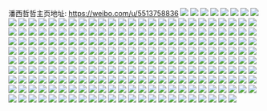 潘西哲哲主页地址: https://weibo.com/u/5513758836 
![](https://wx4.sinaimg.cn/mw2000/00619ay8ly1h96k1r7pynj31xz28dx6p.jpg) 
![](https://wx4.sinaimg.cn/mw2000/00619ay8ly1h96k1q28rzj31n0277hdu.jpg) 
![](https://wx4.sinaimg.cn/mw2000/00619ay8ly1h95knn802dj30t30pln6v.jpg) 
![](https://wx4.sinaimg.cn/mw2000/00619ay8ly1h95knltp2tj311b1iadtt.jpg) 
![](https://wx4.sinaimg.cn/mw2000/00619ay8ly1h95knkjmcjj315o1jinbl.jpg) 
![](https://wx4.sinaimg.cn/mw2000/00619ay8ly1h95knjksjbj314q1iy4kl.jpg) 
![](https://wx4.sinaimg.cn/mw2000/00619ay8ly1h95knlckyxj30zl1dn4ec.jpg) 
![](https://wx4.sinaimg.cn/mw2000/00619ay8ly1h92kej7jurj321x2f4e82.jpg) 
![](https://wx4.sinaimg.cn/mw2000/00619ay8ly1h92kelgi1fj32802yohdv.jpg) 
![](https://wx4.sinaimg.cn/mw2000/00619ay8ly1h92kf0x02kj32802you0y.jpg) 
![](https://wx4.sinaimg.cn/mw2000/00619ay8ly1h92kexud5yj30n01ds4hv.jpg) 
![](https://wx4.sinaimg.cn/mw2000/00619ay8gy1h83y33u6huj326d26dnp1.jpg) 
![](https://wx4.sinaimg.cn/mw2000/00619ay8gy1h83y37zo0vj32c02c0kjm.jpg) 
![](https://wx4.sinaimg.cn/mw2000/00619ay8gy1h7l6huoggyj30rk0rrtax.jpg) 
![](https://wx4.sinaimg.cn/mw2000/00619ay8gy1h7jvdvbwpzj30nj0prthg.jpg) 
![](https://wx4.sinaimg.cn/mw2000/00619ay8gy1h7ddvuyhmyj32c0359hdt.jpg) 
![](https://wx4.sinaimg.cn/mw2000/00619ay8gy1h7j6t7v0iaj31wt29x1h7.jpg) 
![](https://wx4.sinaimg.cn/mw2000/00619ay8gy1h7j6tpn2tjj32a52c7b2a.jpg) 
![](https://wx4.sinaimg.cn/mw2000/00619ay8gy1h7j6tmlc7pj32c02c0hdu.jpg) 
![](https://wx4.sinaimg.cn/mw2000/00619ay8gy1h79i1hk5e8j31xp2o21ky.jpg) 
![](https://wx4.sinaimg.cn/mw2000/00619ay8gy1h6skp6mi5hj32c02mv7wi.jpg) 
![](https://wx4.sinaimg.cn/mw2000/00619ay8gy1h6skp3z5djj324f2fpkjl.jpg) 
![](https://wx4.sinaimg.cn/mw2000/00619ay8gy1h6skpb95gnj319z1dah7j.jpg) 
![](https://wx4.sinaimg.cn/mw2000/00619ay8gy1h6x8v3zhudj30tu0tuwlo.jpg) 
![](https://wx4.sinaimg.cn/mw2000/00619ay8gy1h77n4qszfkj323y2ajqv5.jpg) 
![](https://wx4.sinaimg.cn/mw2000/00619ay8gy1h77n4oh9oyj32c0340qv6.jpg) 
![](https://wx4.sinaimg.cn/mw2000/00619ay8gy1h77n4uxjuej31ie21fkjm.jpg) 
![](https://wx4.sinaimg.cn/mw2000/00619ay8gy1h77n4x1hetj32c02mv7wi.jpg) 
![](https://wx4.sinaimg.cn/mw2000/00619ay8gy1h6eiphmdpnj32c03407f6.jpg) 
![](https://wx4.sinaimg.cn/mw2000/00619ay8gy1h6eino6l1oj313u0tu0vb.jpg) 
![](https://wx4.sinaimg.cn/mw2000/00619ay8gy1h6eio07rppj30tu13ute4.jpg) 
![](https://wx4.sinaimg.cn/mw2000/00619ay8gy1h6eiotnztqj31sc2ds0xf.jpg) 
![](https://wx4.sinaimg.cn/mw2000/00619ay8gy1h6eipullbtj32c02k8b29.jpg) 
![](https://wx4.sinaimg.cn/mw2000/00619ay8ly1h61wscwka1j320n2donas.jpg) 
![](https://wx4.sinaimg.cn/mw2000/00619ay8ly1h61wv6r2npj30u01hcjux.jpg) 
![](https://wx4.sinaimg.cn/mw2000/00619ay8ly1h5zmutu3ygj32c0340e82.jpg) 
![](https://wx4.sinaimg.cn/mw2000/00619ay8ly1h5zmv093pfj32862jvqv5.jpg) 
![](https://wx4.sinaimg.cn/mw2000/00619ay8ly1h5zmuwefy7j30n01dsqgy.jpg) 
![](https://wx4.sinaimg.cn/mw2000/00619ay8ly1h5zmwut0vxj30so1eytaq.jpg) 
![](https://wx4.sinaimg.cn/mw2000/00619ay8ly1h5yf3xkswoj31401o0n6k.jpg) 
![](https://wx4.sinaimg.cn/mw2000/00619ay8ly1h5yf3vgs6hj32c0340e82.jpg) 
![](https://wx4.sinaimg.cn/mw2000/00619ay8ly1h5yf9vxrwfj33402c0qv6.jpg) 
![](https://wx4.sinaimg.cn/mw2000/00619ay8ly1h5yf3z0jexj31f71lbavs.jpg) 
![](https://wx4.sinaimg.cn/mw2000/00619ay8ly1h5yf3y6xpwj31mu2754qp.jpg) 
![](https://wx4.sinaimg.cn/mw2000/00619ay8ly1h5yf8xvvxoj30n01dsaf5.jpg) 
![](https://wx4.sinaimg.cn/mw2000/00619ay8ly1h5yfaeby69j31400u0dht.jpg) 
![](https://wx4.sinaimg.cn/mw2000/00619ay8ly1h5yf415xrzj30u0140guj.jpg) 
![](https://wx4.sinaimg.cn/mw2000/00619ay8ly1h5uw37o14zj324c2oo1ky.jpg) 
![](https://wx4.sinaimg.cn/mw2000/00619ay8ly1h5uw3b6n1cj30n01dsqmo.jpg) 
![](https://wx4.sinaimg.cn/mw2000/00619ay8ly1h5uw350nfkj32c02atnpd.jpg) 
![](https://wx4.sinaimg.cn/mw2000/00619ay8gy1h5s4ol65v5j32n32c0qv5.jpg) 
![](https://wx4.sinaimg.cn/mw2000/00619ay8gy1h5s4oilx1pj329l2akdtr.jpg) 
![](https://wx4.sinaimg.cn/mw2000/00619ay8gy1h5s4ojkuj8j32c0340h2z.jpg) 
![](https://wx4.sinaimg.cn/mw2000/00619ay8gy1h5s4omlxsnj33402c0e81.jpg) 
![](https://wx4.sinaimg.cn/mw2000/00619ay8ly1h5p8luh1i4j31vl2b5npd.jpg) 
![](https://wx4.sinaimg.cn/mw2000/00619ay8ly1h5p8lto3jbj30vc15s197.jpg) 
![](https://wx4.sinaimg.cn/mw2000/00619ay8ly1h5p8lyv43gj30n01dskjc.jpg) 
![](https://wx4.sinaimg.cn/mw2000/00619ay8ly1h5p8nnfy53j315s0vcn7j.jpg) 
![](https://wx4.sinaimg.cn/mw2000/00619ay8gy1h5kmvqirljj327d2nr4qq.jpg) 
![](https://wx4.sinaimg.cn/mw2000/00619ay8gy1h5kmv7pbxdj30u01hcdpv.jpg) 
![](https://wx4.sinaimg.cn/mw2000/00619ay8gy1h5kmv78ikoj31hc0u0ao1.jpg) 
![](https://wx4.sinaimg.cn/mw2000/00619ay8ly1h5k8q99flqj329o31gkjl.jpg) 
![](https://wx4.sinaimg.cn/mw2000/00619ay8gy1h5jdur9xb7j31ov1my1kx.jpg) 
![](https://wx4.sinaimg.cn/mw2000/00619ay8gy1h5jdustjpcj32c035dhdu.jpg) 
![](https://wx4.sinaimg.cn/mw2000/00619ay8gy1h5jduvxnlhj322g2xae81.jpg) 
![](https://wx4.sinaimg.cn/mw2000/00619ay8gy1h5jdux28pbj324n2ihnpd.jpg) 
![](https://wx4.sinaimg.cn/mw2000/00619ay8gy1h5jduq28eyj31sc248u0x.jpg) 
![](https://wx4.sinaimg.cn/mw2000/00619ay8ly1h5ifartrpmj30ow0x7n97.jpg) 
![](https://wx4.sinaimg.cn/mw2000/00619ay8ly1h5ifakr656j30u01hc4e4.jpg) 
![](https://wx4.sinaimg.cn/mw2000/00619ay8ly1h5ifarifa2j30u0140tl2.jpg) 
![](https://wx4.sinaimg.cn/mw2000/00619ay8ly1h5a9n6e4f0j32c034le82.jpg) 
![](https://wx4.sinaimg.cn/mw2000/00619ay8ly1h5a9n7nihfj30vc15sdvo.jpg) 
![](https://wx4.sinaimg.cn/mw2000/00619ay8ly1h5a9n9udzrj32c03404qr.jpg) 
![](https://wx4.sinaimg.cn/mw2000/00619ay8ly1h5a9n77i0kj32c02z34qq.jpg) 
![](https://wx4.sinaimg.cn/mw2000/00619ay8ly1h5a9n8olhij32c0340x6p.jpg) 
![](https://wx4.sinaimg.cn/mw2000/00619ay8ly1h5a9nf26c1j30n01dskg1.jpg) 
![](https://wx4.sinaimg.cn/mw2000/00619ay8ly1h5a9nfi0pbj30u01hcnde.jpg) 
![](https://wx4.sinaimg.cn/mw2000/00619ay8ly1h56qf136cwj30n01dsdoz.jpg) 
![](https://wx4.sinaimg.cn/mw2000/00619ay8ly1h56qf3zyjzj30n00todju.jpg) 
![](https://wx4.sinaimg.cn/mw2000/00619ay8ly1h56623elggj31yj2po4qq.jpg) 
![](https://wx4.sinaimg.cn/mw2000/00619ay8ly1h5661xusj5j31401hcati.jpg) 
![](https://wx4.sinaimg.cn/mw2000/00619ay8ly1h5662hda2zj30mi0u0diu.jpg) 
![](https://wx4.sinaimg.cn/mw2000/00619ay8ly1h56625amb1j30n01dsh3k.jpg) 
![](https://wx4.sinaimg.cn/mw2000/00619ay8gy1h51tqiajuzj32c037d4qt.jpg) 
![](https://wx4.sinaimg.cn/mw2000/00619ay8gy1h51tqmz3e3j32c02odu0z.jpg) 
![](https://wx4.sinaimg.cn/mw2000/00619ay8gy1h51tqdrl49j32c0340hdu.jpg) 
![](https://wx4.sinaimg.cn/mw2000/00619ay8gy1h51twzomioj32c03401ky.jpg) 
![](https://wx4.sinaimg.cn/mw2000/00619ay8gy1h51txpvzvmj32c0340kjn.jpg) 
![](https://wx4.sinaimg.cn/mw2000/00619ay8gy1h51tz574bgj325c2v4b2a.jpg) 
![](https://wx4.sinaimg.cn/mw2000/00619ay8ly1h537eaa42aj32c0341kjm.jpg) 
![](https://wx4.sinaimg.cn/mw2000/00619ay8ly1h537e5g8ctj32c03407wj.jpg) 
![](https://wx4.sinaimg.cn/mw2000/00619ay8ly1h51hz5c84oj329731se82.jpg) 
![](https://wx4.sinaimg.cn/mw2000/00619ay8ly1h51hz5ucstj30u00xstg1.jpg) 
![](https://wx4.sinaimg.cn/mw2000/00619ay8ly1h51i177px3j32682lahdt.jpg) 
![](https://wx4.sinaimg.cn/mw2000/00619ay8ly1h51i0fg9zgj30tu0qa7c9.jpg) 
![](https://wx4.sinaimg.cn/mw2000/00619ay8ly1h51hzefc4oj32c0340x6q.jpg) 
![](https://wx4.sinaimg.cn/mw2000/00619ay8ly1h4zumfn1lfj31yg1ygaum.jpg) 
![](https://wx4.sinaimg.cn/mw2000/00619ay8ly1h4zum3y4ehj324v2yd7wi.jpg) 
![](https://wx4.sinaimg.cn/mw2000/00619ay8ly1h4zum1cvc2j31sc2dsb2a.jpg) 
![](https://wx4.sinaimg.cn/mw2000/00619ay8ly1h4zulpxdo5j30t21fpqcf.jpg) 
![](https://wx4.sinaimg.cn/mw2000/00619ay8ly1h4zuls74pwj329g2m7u0x.jpg) 
![](https://wx4.sinaimg.cn/mw2000/00619ay8ly1gzsg6acajhj30n01dsnme.jpg) 
![](https://wx4.sinaimg.cn/mw2000/00619ay8ly1gzppvzrfv5j30u01by154.jpg) 
![](https://wx4.sinaimg.cn/mw2000/00619ay8ly1gzppw6ce61j30u01hc4i7.jpg) 
![](https://wx4.sinaimg.cn/mw2000/00619ay8ly1gzmomwjldgj315o1qi1kx.jpg) 
![](https://wx4.sinaimg.cn/mw2000/00619ay8ly1gzmon60wepj326l2z2kjm.jpg) 
![](https://wx4.sinaimg.cn/mw2000/00619ay8ly1gzmon2ga4jj32c0340x6q.jpg) 
![](https://wx4.sinaimg.cn/mw2000/00619ay8ly1gzmorw45n5j32c03407wi.jpg) 
![](https://wx4.sinaimg.cn/mw2000/00619ay8ly1gzhyp6lqpej30nu0mddj4.jpg) 
![](https://wx4.sinaimg.cn/mw2000/00619ay8ly1gzhywrvnsej30mz0mz0sw.jpg) 
![](https://wx4.sinaimg.cn/mw2000/00619ay8ly1gz9mo2z0akj30n01dsq7e.jpg) 
![](https://wx4.sinaimg.cn/mw2000/00619ay8gy1gz8qk0h6mtj32c0340kjl.jpg) 
![](https://wx4.sinaimg.cn/mw2000/00619ay8gy1gz8qj2g9v5j32c03401kz.jpg) 
![](https://wx4.sinaimg.cn/mw2000/00619ay8gy1gz8qk8d55nj32c0340npe.jpg) 
![](https://wx4.sinaimg.cn/mw2000/00619ay8gy1gz8qjxsyaoj327m318qv5.jpg) 
![](https://wx4.sinaimg.cn/mw2000/00619ay8gy1gz8qit4fkkj30mi0klju3.jpg) 
![](https://wx4.sinaimg.cn/mw2000/00619ay8gy1gz8qjcisr5j324q2y2kjl.jpg) 
![](https://wx4.sinaimg.cn/mw2000/00619ay8ly1gzc9mc2i0bj32c0340u0z.jpg) 
![](https://wx4.sinaimg.cn/mw2000/00619ay8ly1h3884p2ejqj32c0340b2a.jpg) 
![](https://wx4.sinaimg.cn/mw2000/00619ay8ly1gz7h50jcboj32682ju7wi.jpg) 
![](https://wx4.sinaimg.cn/mw2000/00619ay8ly1gz7h4zmbp2j31um1q5e82.jpg) 
![](https://wx4.sinaimg.cn/mw2000/00619ay8ly1gz7h547lm7j32a4340npf.jpg) 
![](https://wx4.sinaimg.cn/mw2000/00619ay8ly1gz7h57zpdnj32c03401kz.jpg) 
![](https://wx4.sinaimg.cn/mw2000/00619ay8ly1gz7h5a7bqoj30lf0mon9b.jpg) 
![](https://wx4.sinaimg.cn/mw2000/00619ay8ly1gz7h51yewcj32be340kjn.jpg) 
![](https://wx4.sinaimg.cn/mw2000/00619ay8ly1h0f807at2ij31oi2eb4qq.jpg) 
![](https://wx4.sinaimg.cn/mw2000/00619ay8ly1gz7szpmnrcj325a2v2hdu.jpg) 
![](https://wx4.sinaimg.cn/mw2000/00619ay8ly1h0ulr0trkdj31sc2ds1kx.jpg) 
![](https://wx4.sinaimg.cn/mw2000/00619ay8ly1h0ulqxd269j31sc2dsnn9.jpg) 
![](https://wx4.sinaimg.cn/mw2000/00619ay8ly1gz75j9libxj32c0341b29.jpg) 
![](https://wx4.sinaimg.cn/mw2000/00619ay8gy1gz6hh8zdimj32c03407wj.jpg) 
![](https://wx4.sinaimg.cn/mw2000/00619ay8gy1gz6hh7c0p4j32c03414qq.jpg) 
![](https://wx4.sinaimg.cn/mw2000/00619ay8gy1gz6hh4wehxj325l2vanpg.jpg) 
![](https://wx4.sinaimg.cn/mw2000/00619ay8gy1gz6hnhairij326t314b2b.jpg) 
![](https://wx4.sinaimg.cn/mw2000/00619ay8gy1gz6hgu48fdj32c0340hdv.jpg) 
![](https://wx4.sinaimg.cn/mw2000/00619ay8gy1gz6hnk7193j31sc2dsnpd.jpg) 
![](https://wx4.sinaimg.cn/mw2000/00619ay8ly1gzdlxpp59mj32c0340u0z.jpg) 
![](https://wx4.sinaimg.cn/mw2000/00619ay8ly1gz3126fetzj33402c0qv8.jpg) 
![](https://wx4.sinaimg.cn/mw2000/00619ay8ly1gz312gl0ghj33402c0u0z.jpg) 
![](https://wx4.sinaimg.cn/mw2000/00619ay8ly1gz312mxzgrj3230230u0y.jpg) 
![](https://wx4.sinaimg.cn/mw2000/00619ay8ly1gz312yjggzj329k29kkjm.jpg) 
![](https://wx4.sinaimg.cn/mw2000/00619ay8ly1gz312uwgxxj32ax2axkjl.jpg) 
![](https://wx4.sinaimg.cn/mw2000/00619ay8ly1gz312rbcqlj32b12b1e82.jpg) 
![](https://wx4.sinaimg.cn/mw2000/00619ay8ly1gz1w7k964fj32392wxnpe.jpg) 
![](https://wx4.sinaimg.cn/mw2000/00619ay8ly1gz1w7shym8j325n2zgnpf.jpg) 
![](https://wx4.sinaimg.cn/mw2000/00619ay8ly1gz1w7vz7z4j30mi0mi433.jpg) 
![](https://wx4.sinaimg.cn/mw2000/00619ay8ly1gyx2ehve2rj31o02804qq.jpg) 
![](https://wx4.sinaimg.cn/mw2000/00619ay8ly1gyx2ejvhx6j31o01wwx6p.jpg) 
![](https://wx4.sinaimg.cn/mw2000/00619ay8gy1gyzhlvxhwlj328j2zd4qr.jpg) 
![](https://wx4.sinaimg.cn/mw2000/00619ay8gy1gyzhm3zmimj3340247kjo.jpg) 
![](https://wx4.sinaimg.cn/mw2000/00619ay8gy1gyzhnvex2vj32c0340x6q.jpg) 
![](https://wx4.sinaimg.cn/mw2000/00619ay8gy1gyzhnwxlv9j32c0340qv5.jpg) 
![](https://wx4.sinaimg.cn/mw2000/00619ay8gy1gyzhnyidygj33402c07wi.jpg) 
![](https://wx4.sinaimg.cn/mw2000/00619ay8gy1gyzht6wr7nj329722gnpd.jpg) 
![](https://wx4.sinaimg.cn/mw2000/00619ay8gy1gyzhtb6r1fj32c0340x6q.jpg) 
![](https://wx4.sinaimg.cn/mw2000/00619ay8ly1gyuxw1kyzdj32c0340e82.jpg) 
![](https://wx4.sinaimg.cn/mw2000/00619ay8ly1gyutyd8db6j329i30pnpe.jpg) 
![](https://wx4.sinaimg.cn/mw2000/00619ay8ly1gyutyyv3u8j32c02xju0y.jpg) 
![](https://wx4.sinaimg.cn/mw2000/00619ay8gy1gyua602kq4j32c0340kjn.jpg) 
![](https://wx4.sinaimg.cn/mw2000/00619ay8ly1gytvt3ik75j327n2yy4qr.jpg) 
![](https://wx4.sinaimg.cn/mw2000/00619ay8ly1gytvt7fuebj325i2ykx6q.jpg) 
![](https://wx4.sinaimg.cn/mw2000/00619ay8gy1gyzhr98flkj32c02c0u0y.jpg) 
![](https://wx4.sinaimg.cn/mw2000/00619ay8gy1gyzhrbgflsj31ix2194qq.jpg) 
![](https://wx4.sinaimg.cn/mw2000/00619ay8gy1gyzhrfbw5oj32c0340qv7.jpg) 
![](https://wx4.sinaimg.cn/mw2000/00619ay8gy1gyzhrn2p0lj31xe23xnpd.jpg) 
![](https://wx4.sinaimg.cn/mw2000/00619ay8gy1gyzhrddvfjj32c02c0e83.jpg) 
![](https://wx4.sinaimg.cn/mw2000/00619ay8gy1gyzhriqd6ij32c0340qv7.jpg) 
![](https://wx4.sinaimg.cn/mw2000/00619ay8gy1gyzhrkyc9vj325i2ykx6q.jpg) 
![](https://wx4.sinaimg.cn/mw2000/00619ay8ly1gysai998mrj31400u0do6.jpg) 
![](https://wx4.sinaimg.cn/mw2000/00619ay8ly1gysai9mswhj31400u0gt4.jpg) 
![](https://wx4.sinaimg.cn/mw2000/00619ay8ly1gysai9yflnj31400u0wlp.jpg) 
![](https://wx4.sinaimg.cn/mw2000/00619ay8ly1gyrkqbnd3bj31400tz4cn.jpg) 
![](https://wx4.sinaimg.cn/mw2000/00619ay8ly1gymu36ezjtj30sn1ewgta.jpg) 
![](https://wx4.sinaimg.cn/mw2000/00619ay8gy1gyjfidgsm6j31sc2dsu0x.jpg) 
![](https://wx4.sinaimg.cn/mw2000/00619ay8gy1gyjfifw1k4j32by2echdt.jpg) 
![](https://wx4.sinaimg.cn/mw2000/00619ay8gy1gyjfihnulkj321z2sge81.jpg) 
![](https://wx4.sinaimg.cn/mw2000/00619ay8gy1gyjfi83m8uj30u017sh0s.jpg) 
![](https://wx4.sinaimg.cn/mw2000/00619ay8gy1gyjfibxd9nj33402c0npf.jpg) 
![](https://wx4.sinaimg.cn/mw2000/00619ay8gy1gyjfij9uomj32ex2c0u0x.jpg) 
![](https://wx4.sinaimg.cn/mw2000/00619ay8ly1gz0tvt041pj31sc2dsu0x.jpg) 
![](https://wx4.sinaimg.cn/mw2000/00619ay8ly1gz0tvrp5ydj31801giax6.jpg) 
![](https://wx4.sinaimg.cn/mw2000/00619ay8ly1gz0tvulwkfj32c0340e82.jpg) 
![](https://wx4.sinaimg.cn/mw2000/00619ay8ly1gyfythzismj31hc0u0akn.jpg) 
![](https://wx4.sinaimg.cn/mw2000/00619ay8ly1gycft5fgd3j30u014j4af.jpg) 
![](https://wx4.sinaimg.cn/mw2000/00619ay8ly1gycft7lsbdj30u015awlx.jpg) 
![](https://wx4.sinaimg.cn/mw2000/00619ay8ly1gyaua2lhxqj31400u0wi6.jpg) 
![](https://wx4.sinaimg.cn/mw2000/00619ay8ly1gyaua2tpqlj30u0140n3g.jpg) 
![](https://wx4.sinaimg.cn/mw2000/00619ay8ly1gyaua4fe3oj31400u0tf8.jpg) 
![](https://wx4.sinaimg.cn/mw2000/00619ay8ly1gya065pz8ej30n01dqqjs.jpg) 
![](https://wx4.sinaimg.cn/mw2000/00619ay8ly1gya067k1cij30u014j7m7.jpg) 
![](https://wx4.sinaimg.cn/mw2000/00619ay8ly1gya067yke8j30u0140wj1.jpg) 
![](https://wx4.sinaimg.cn/mw2000/00619ay8ly1gya06987j0j31400u0doh.jpg) 
![](https://wx4.sinaimg.cn/mw2000/00619ay8ly1gy6mvipob2j30u012bahw.jpg) 
![](https://wx4.sinaimg.cn/mw2000/00619ay8ly1gy6mvk81f0j31950u0dwe.jpg) 
![](https://wx4.sinaimg.cn/mw2000/00619ay8ly1gy6mvlse8oj31400u04ej.jpg) 
![](https://wx4.sinaimg.cn/mw2000/00619ay8ly1gy8xru34bnj31900u011p.jpg) 
![](https://wx4.sinaimg.cn/mw2000/00619ay8ly1gy8xrtm478j30u0140wlt.jpg) 
![](https://wx4.sinaimg.cn/mw2000/00619ay8ly1gy8xrvdyc6j31400u0qgy.jpg) 
![](https://wx4.sinaimg.cn/mw2000/00619ay8ly1gy4bxr9llbj30n01dqtm7.jpg) 
![](https://wx4.sinaimg.cn/mw2000/00619ay8ly1gy4bxuuj93j31qt2dru0x.jpg) 
![](https://wx4.sinaimg.cn/mw2000/00619ay8ly1gy4bxqs0t0j33402c0hdv.jpg) 
![](https://wx4.sinaimg.cn/mw2000/00619ay8ly1gy4bxwzr8bj31q21u1npd.jpg) 
![](https://wx4.sinaimg.cn/mw2000/00619ay8ly1gy4bxxt3lzj32c02l9e81.jpg) 
![](https://wx4.sinaimg.cn/mw2000/00619ay8ly1gy7vq25bk8j30u014qjxk.jpg) 
![](https://wx4.sinaimg.cn/mw2000/00619ay8gy1gy1w1q7cigj32c0340u0y.jpg) 
![](https://wx4.sinaimg.cn/mw2000/00619ay8ly1gy0uizuo9oj32bw2og1ky.jpg) 
![](https://wx4.sinaimg.cn/mw2000/00619ay8ly1gy0uj9iwp7j30n01dse1x.jpg) 
![](https://wx4.sinaimg.cn/mw2000/00619ay8ly1gy0uiwzp9fj32132131l1.jpg) 
![](https://wx4.sinaimg.cn/mw2000/00619ay8ly1gy0uikktlij30tz0tzh0y.jpg) 
![](https://wx4.sinaimg.cn/mw2000/00619ay8ly1gy0ujptlodj31tu25mx6p.jpg) 
![](https://wx4.sinaimg.cn/mw2000/00619ay8ly1gy0ujk1kjzj321o2ah4qq.jpg) 
![](https://wx4.sinaimg.cn/mw2000/00619ay8ly1gy4yvh23cwj31400u0n9k.jpg) 
![](https://wx4.sinaimg.cn/mw2000/00619ay8ly1gxzol1ji65j31xm2tyhdk.jpg) 
![](https://wx4.sinaimg.cn/mw2000/00619ay8ly1gxzol2v2vaj30u011nwso.jpg) 
![](https://wx4.sinaimg.cn/mw2000/00619ay8ly1gxzol721x7j32912j64qp.jpg) 
![](https://wx4.sinaimg.cn/mw2000/00619ay8ly1gxzokvcw7zj32c03407wj.jpg) 
![](https://wx4.sinaimg.cn/mw2000/00619ay8ly1gxzokxfv4rj32c0340kjm.jpg) 
![](https://wx4.sinaimg.cn/mw2000/00619ay8ly1gxzokzl9btj32c0340hdv.jpg) 
![](https://wx4.sinaimg.cn/mw2000/00619ay8ly1gxzol4kinij32c0340qv6.jpg) 
![](https://wx4.sinaimg.cn/mw2000/00619ay8ly1gvubfc5f8ej30ma0ma79v.jpg) 
![](https://wx4.sinaimg.cn/mw2000/00619ay8ly1gvubfex0ncj32c03027wk.jpg) 
![](https://wx4.sinaimg.cn/mw2000/00619ay8ly1gvubfgdtm0j324f2heu0z.jpg) 
![](https://wx4.sinaimg.cn/mw2000/00619ay8ly1gvubf6c0pzj32c0340b2c.jpg) 
![](https://wx4.sinaimg.cn/mw2000/00619ay8ly1gvubf7uvydj32c03404qr.jpg) 
![](https://wx4.sinaimg.cn/mw2000/00619ay8ly1gvubf8pscqj31pc20b4qq.jpg) 
![](https://wx4.sinaimg.cn/mw2000/00619ay8ly1gvubfcjdp8j312x10ewri.jpg) 
![](https://wx4.sinaimg.cn/mw2000/00619ay8ly1gvubf9mjeyj31fy1hcx2e.jpg) 
![](https://wx4.sinaimg.cn/mw2000/00619ay8ly1gvubfdhmkfj32c02ece81.jpg) 
![](https://wx4.sinaimg.cn/mw2000/00619ay8ly1gvu9fmvkabj31lk1wt1kx.jpg) 
![](https://wx4.sinaimg.cn/mw2000/00619ay8ly1gvu9fk290mj31sc1sc4qq.jpg) 
![](https://wx4.sinaimg.cn/mw2000/00619ay8ly1gvvhgnfk12j31sc1scapk.jpg) 
